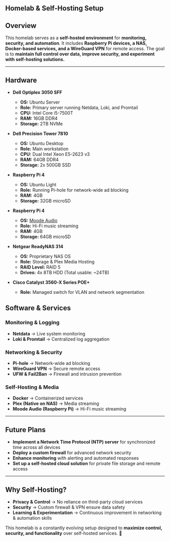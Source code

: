 ##  Homelab & Self-Hosting Setup

## Overview
This homelab serves as a **self-hosted environment** for **monitoring, security, and automation**. It includes **Raspberry Pi devices, a NAS, Docker-based services, and a WireGuard VPN** for remote access. The goal is to **maintain full control over data, improve security, and experiment with self-hosting solutions.**

---

##  Hardware
- **Dell Optiplex 3050 SFF**
  - **OS:** Ubuntu Server
  - **Role:** Primary server running Netdata, Loki, and Promtail
  - **CPU:** Intel Core i5-7500T
  - **RAM:** 16GB DDR4
  - **Storage:** 2TB NVMe

- **Dell Precision Tower 7810**
  - **OS:** Ubuntu Desktop
  - **Role:** Main workstation
  - **CPU:** Dual Intel Xeon E5-2623 v3
  - **RAM:** 64GB DDR4
  - **Storage:** 2x 500GB SSD

- **Raspberry Pi 4**
  - **OS:** Ubuntu Light
  - **Role:** Running Pi-hole for network-wide ad blocking
  - **RAM:** 4GB
  - **Storage:** 32GB microSD

- **Raspberry Pi 4**
  - **OS:** [Moode Audio](https://github.com/moode-player/moode)
  - **Role:** Hi-Fi music streaming
  - **RAM:** 4GB
  - **Storage:** 64GB microSD

- **Netgear ReadyNAS 314**
  - **OS:** Proprietary NAS OS
  - **Role:** Storage & Plex Media Hosting
  - **RAID Level:** RAID 5
  - **Drives:** 4x 8TB HDD (Total usable: ~24TB)

- **Cisco Catalyst 3560-X Series POE+**
  - **Role:** Managed switch for VLAN and network segmentation

##  Software & Services
### **Monitoring & Logging**
- **Netdata** → Live system monitoring
- **Loki & Promtail** → Centralized log aggregation

### **Networking & Security**
- **Pi-hole** → Network-wide ad blocking
- **WireGuard VPN** → Secure remote access
- **UFW & Fail2Ban** → Firewall and intrusion prevention

### **Self-Hosting & Media**
- **Docker** → Containerized services
- **Plex (Native on NAS)** → Media streaming
- **Moode Audio (Raspberry Pi)** → Hi-Fi music streaming

---

##  Future Plans
- **Implement a Network Time Protocol (NTP) server** for synchronized time across all devices
- **Deploy a custom firewall** for advanced network security
- **Enhance monitoring** with alerting and automated responses
- **Set up a self-hosted cloud solution** for private file storage and remote access
---

##  Why Self-Hosting?
- **Privacy & Control** → No reliance on third-party cloud services
- **Security** → Custom firewall & VPN ensure data safety
- **Learning & Experimentation** → Continuous improvement in networking & automation skills

This homelab is a constantly evolving setup designed to **maximize control, security, and functionality** over self-hosted services. 🚀
